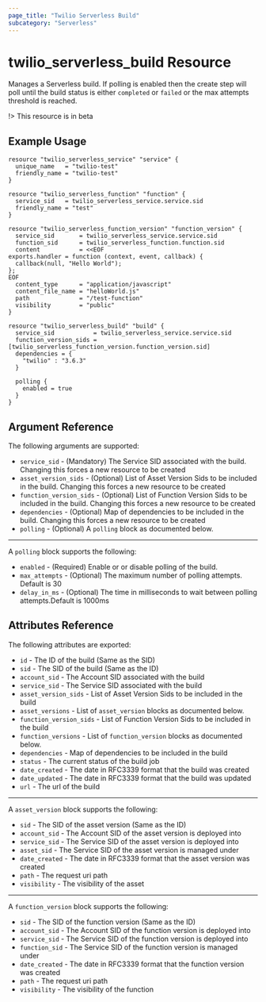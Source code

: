 ```yaml
---
page_title: "Twilio Serverless Build"
subcategory: "Serverless"
---
```


# twilio_serverless_build Resource

Manages a Serverless build.
If polling is enabled then the create step will poll until the build status is either `completed` or `failed` or the max attempts threshold is reached.

!> This resource is in beta

## Example Usage

```hcl
resource "twilio_serverless_service" "service" {
  unique_name   = "twilio-test"
  friendly_name = "twilio-test"
}

resource "twilio_serverless_function" "function" {
  service_sid   = twilio_serverless_service.service.sid
  friendly_name = "test"
}

resource "twilio_serverless_function_version" "function_version" {
  service_sid       = twilio_serverless_service.service.sid
  function_sid      = twilio_serverless_function.function.sid
  content           = <<EOF
exports.handler = function (context, event, callback) {
  callback(null, "Hello World");
};
EOF
  content_type      = "application/javascript"
  content_file_name = "helloWorld.js"
  path              = "/test-function"
  visibility        = "public"
}

resource "twilio_serverless_build" "build" {
  service_sid           = twilio_serverless_service.service.sid
  function_version_sids = [twilio_serverless_function_version.function_version.sid]
  dependencies = {
    "twilio" : "3.6.3"
  }

  polling {
    enabled = true
  }
}
```

## Argument Reference

The following arguments are supported:

- `service_sid` - (Mandatory) The Service SID associated with the build. Changing this forces a new resource to be created
- `asset_version_sids` - (Optional) List of Asset Version Sids to be included in the build. Changing this forces a new resource to be created
- `function_version_sids` - (Optional) List of Function Version Sids to be included in the build. Changing this forces a new resource to be created
- `dependencies` - (Optional) Map of dependencies to be included in the build. Changing this forces a new resource to be created
- `polling` - (Optional) A `polling` block as documented below.

---

A `polling` block supports the following:

- `enabled` - (Required) Enable or or disable polling of the build.
- `max_attempts` - (Optional) The maximum number of polling attempts. Default is 30
- `delay_in_ms` - (Optional) The time in milliseconds to wait between polling attempts.Default is 1000ms

## Attributes Reference

The following attributes are exported:

- `id` - The ID of the build (Same as the SID)
- `sid` - The SID of the build (Same as the ID)
- `account_sid` - The Account SID associated with the build
- `service_sid` - The Service SID associated with the build
- `asset_version_sids` - List of Asset Version Sids to be included in the build
- `asset_versions` - List of `asset_version` blocks as documented below.
- `function_version_sids` - List of Function Version Sids to be included in the build
- `function_versions` - List of `function_version` blocks as documented below.
- `dependencies` - Map of dependencies to be included in the build
- `status` - The current status of the build job
- `date_created` - The date in RFC3339 format that the build was created
- `date_updated` - The date in RFC3339 format that the build was updated
- `url` - The url of the build

---

A `asset_version` block supports the following:

- `sid` - The SID of the asset version (Same as the ID)
- `account_sid` - The Account SID of the asset version is deployed into
- `service_sid` - The Service SID of the asset version is deployed into
- `asset_sid` - The Service SID of the asset version is managed under
- `date_created` - The date in RFC3339 format that the asset version was created
- `path` - The request uri path
- `visibility` - The visibility of the asset

---

A `function_version` block supports the following:

- `sid` - The SID of the function version (Same as the ID)
- `account_sid` - The Account SID of the function version is deployed into
- `service_sid` - The Service SID of the function version is deployed into
- `function_sid` - The Service SID of the function version is managed under
- `date_created` - The date in RFC3339 format that the function version was created
- `path` - The request uri path
- `visibility` - The visibility of the function
